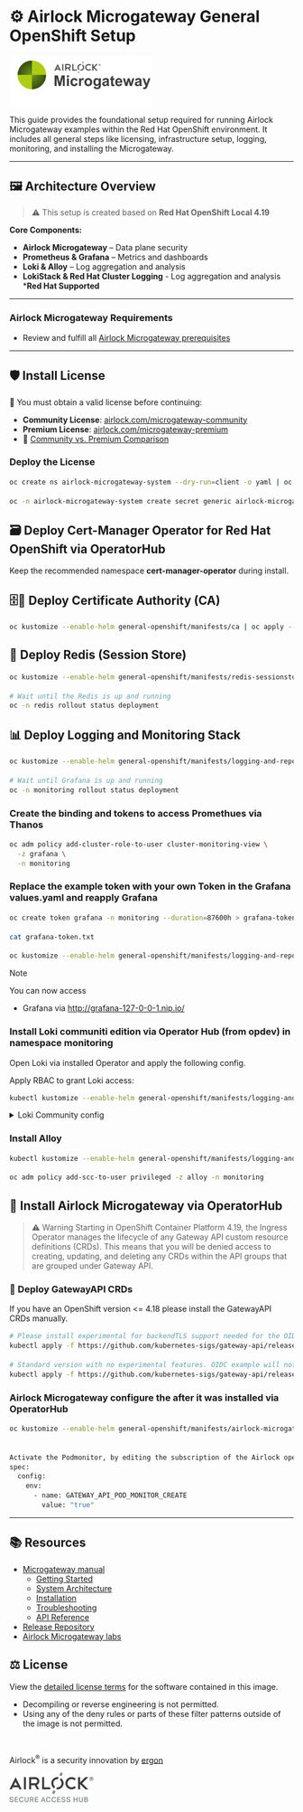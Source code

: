 # ⚙️ Airlock Microgateway General OpenShift Setup

<p align="left">
  <img src="https://raw.githubusercontent.com/airlock/microgateway/main/media/Microgateway_Labeled_AlignRight.svg" alt="Microgateway Logo" width="250">
</p>

This guide provides the foundational setup required for running Airlock Microgateway examples within the Red Hat OpenShift environment. It includes all general steps like licensing, infrastructure setup, logging, monitoring, and installing the Microgateway.

---

## 🖼️ Architecture Overview
> ⚠️ This setup is created based on **Red Hat OpenShift Local 4.19**

**Core Components:**
- **Airlock Microgateway** – Data plane security
- **Prometheus & Grafana** – Metrics and dashboards
- **Loki & Alloy** – Log aggregation and analysis
- **LokiStack & Red Hat Cluster Logging** - Log aggregation and analysis ***Red Hat Supported**

---

### Airlock Microgateway Requirements
- Review and fulfill all [Airlock Microgateway prerequisites](https://docs.airlock.com/microgateway/latest/#data/1660804711882.html)

---

## 🛡️ Install License

 📝 You must obtain a valid license before continuing:
 - **Community License**: [airlock.com/microgateway-community](https://airlock.com/en/microgateway-community)
 - **Premium License**: [airlock.com/microgateway-premium](https://airlock.com/en/microgateway-premium)
 - 📘 [Community vs. Premium Comparison](https://docs.airlock.com/microgateway/latest/#data/1675772882054.html)

### Deploy the License
```bash
oc create ns airlock-microgateway-system --dry-run=client -o yaml | oc apply -f -

oc -n airlock-microgateway-system create secret generic airlock-microgateway-license --from-file=microgateway-license.txt --dry-run=client -o yaml | oc apply -f -
```

## 🗃️ Deploy Cert-Manager Operator for Red Hat OpenShift via OperatorHub
Keep the recommended namespace **cert-manager-operator** during install.

## 🗄️📜 Deploy Certificate Authority (CA)
```bash
oc kustomize --enable-helm general-openshift/manifests/ca | oc apply --server-side -f -
```

## 🔐 Deploy Redis (Session Store)
```bash
oc kustomize --enable-helm general-openshift/manifests/redis-sessionstore | oc apply --server-side -f -

# Wait until the Redis is up and running
oc -n redis rollout status deployment
```

## 📊 Deploy Logging and Monitoring Stack

```bash
oc kustomize --enable-helm general-openshift/manifests/logging-and-reporting | oc apply --server-side -f -

# Wait until Grafana is up and running
oc -n monitoring rollout status deployment
```

### Create the binding and tokens to access Promethues via Thanos
```bash
oc adm policy add-cluster-role-to-user cluster-monitoring-view \
  -z grafana \
  -n monitoring
```

### Replace the example token with your own Token  in the Grafana values.yaml and reapply Grafana
```bash
oc create token grafana -n monitoring --duration=87600h > grafana-token.txt #valid for 10 years

cat grafana-token.txt 

oc kustomize --enable-helm general-openshift/manifests/logging-and-reporting/grafana | oc apply --server-side -f -
```

> [!NOTE]
> You can now access
> * Grafana via http://grafana-127-0-0-1.nip.io/

### Install Loki communiti edition via Operator Hub (from opdev) in namespace monitoring
Open Loki via installed Operator and apply the following config.

Apply RBAC to grant Loki access:
```bash
kubectl kustomize --enable-helm general-openshift/manifests/logging-and-reporting/loki-community | kubectl apply --server-side -f -
```

<details>
<summary>Loki Community config</summary>

```yaml
apiVersion: charts.example.com/v1alpha1
kind: Loki
metadata:
  name: loki-sample
  namespace: monitoring
  annotations:
    helm.sdk.operatorframework.io/install-disable-crds: 'true'
spec:
  global:
    clusterDomain: cluster.local
    dnsService: dns-default
    dnsNamespace: openshift-dns

  rbac:
    sccEnabled: true

  loki:
    auth_enabled: false
    commonConfig:
      replication_factor: 1
    storage:
      type: filesystem

  singleBinary:
    replicas: 1

  monitoring:
    dashboards:
      enabled: false
    servicemonitor:
      enabled: true
    lokiCanary:
      enabled: false
    rules:
      enabled: false
      alerting: false
    selfMonitoring:
      enabled: false
      grafanaAgent:
        installOperator: false

  test:
    enabled: false
```

</details>

### Install Alloy
```bash
kubectl kustomize --enable-helm general-openshift/manifests/logging-and-reporting/alloy/ | kubectl apply --server-side -f -

oc adm policy add-scc-to-user privileged -z alloy -n monitoring
```


## 🚀 Install Airlock Microgateway via OperatorHub

> ⚠️ Warning
> Starting in OpenShift Container Platform 4.19, the Ingress Operator manages the lifecycle of any Gateway API custom resource definitions (CRDs). This means that you will be denied access to creating, updating, and deleting any CRDs within the API groups that are grouped under Gateway API.

### 🧩 Deploy GatewayAPI CRDs

If you have an OpenShift version <= 4.18 please install the GatewayAPI CRDs manually.

```bash
# Please install experimental for backendTLS support needed for the OIDC example.
kubectl apply -f https://github.com/kubernetes-sigs/gateway-api/releases/download/v1.3.0/experimental-install.yaml 

# Standard version with no experimental features. OIDC example will not work with it or needs to be manually adjusted.
kubectl apply -f https://github.com/kubernetes-sigs/gateway-api/releases/download/v1.3.0/standard-install.yaml
```

### Airlock Microgateway configure the after it was installed via OperatorHub
```bash
oc kustomize --enable-helm general-openshift/manifests/airlock-microgateway | oc apply -f -


Activate the Podmonitor, by editing the subscription of the Airlock operator:
spec:
  config:
    env:
      - name: GATEWAY_API_POD_MONITOR_CREATE
        value: "true"
```

---

## 📚 Resources

* [Microgateway manual](https://docs.airlock.com/microgateway/latest/)
  * [Getting Started](https://docs.airlock.com/microgateway/latest/#data/1660804708742.html)
  * [System Architecture](https://docs.airlock.com/microgateway/latest/#data/1660804709650.html)
  * [Installation](https://docs.airlock.com/microgateway/latest/#data/1660804708713.html)
  * [Troubleshooting](https://docs.airlock.com/microgateway/latest/#data/1659430054787.html)
  * [API Reference](https://docs.airlock.com/microgateway/latest/index/api/crds/index.html)
* [Release Repository](https://github.com/airlock/microgateway)
* [Airlock Microgateway labs](https://airlock.instruqt.com/pages/airlock-microgateway-labs)

## ⚖️ License
View the [detailed license terms](https://www.airlock.com/en/airlock-license) for the software contained in this image.
* Decompiling or reverse engineering is not permitted.
* Using any of the deny rules or parts of these filter patterns outside of the image is not permitted.

</details>
<br>

Airlock<sup>&#174;</sup> is a security innovation by [ergon](https://www.ergon.ch/en)

<!-- Airlock SAH Logo (different image for light/dark mode) -->
<a href="https://www.airlock.com/en/secure-access-hub/">
<picture>
    <source media="(prefers-color-scheme: dark)"
        srcset="https://raw.githubusercontent.com/airlock/microgateway/main/media/Airlock_Logo_Negative.png">
    <source media="(prefers-color-scheme: light)"
        srcset="https://raw.githubusercontent.com/airlock/microgateway/main/media/Airlock_Logo.png">
    <img alt="Airlock Secure Access Hub" src="https://raw.githubusercontent.com/airlock/microgateway/main/media/Airlock_Logo.png" width="150">
</picture>
</a>
